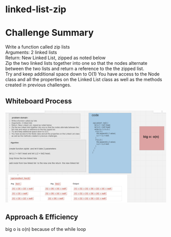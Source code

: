 # linked-list-zip

# Challenge Summary
Write a function called zip lists   
Arguments: 2 linked lists  
Return: New Linked List, zipped as noted below   
Zip the two linked lists together into one so that the nodes alternate between the two lists and return a reference to the the zipped list.   
Try and keep additional space down to O(1) 
You have access to the Node class and all the properties on the Linked List class as well as the methods created in previous challenges.

## Whiteboard Process
![pic](Screenshot%20(147).png)

## Approach & Efficiency


big o is  o(n) because of the while loop 
